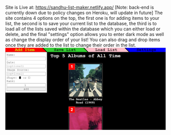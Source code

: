 Site is Live at: https://sandhu-list-maker.netlify.app/ <span color="green">[Note: back-end is currently down due to policy changes on Heroku, will update in future]</span>
The site contains 4 options on the top, the first one is for adding items to your list, the second is to save your current list to the database, the third is to load all of the lists saved within the database which you can either load or delete, and the final "settings" option allows you to enter dark mode as well as change the display order of your list! You can also drag and drop items once they are added to the list to change their order in the list.
<img src="https://github.com/Dav-Sandhu/List-Maker-Version-2/blob/main/public/screenshot.png?raw=true" alt="" />
